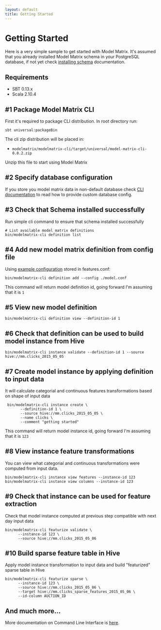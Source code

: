 ```yaml
---
layout: default
title: Getting Started
---
```


# Getting Started

Here is a very simple sample to get started with Model Matrix. It's assumed that you already installed
Model Matrix schema in your PostgreSQL database, if not yet check [installing schema](installing-schema.html) documentation.

## Requirements

- SBT 0.13.x
- Scala 2.10.4

## #1 Package Model Matrix CLI

First it's required to package CLI distribution. In root directory run:

    sbt universal:packageBin
    
The cli zip distribution will be placed in:
  - `modelmatrix/modelmatrix-cli/target/universal/model-matrix-cli-0.0.2.zip`
  
Unzip this file to start using Model Matrix  

## #2 Specify database configuration
    
If you store you model matrix data in non-default database check [CLI documentation](cli.html#specify-database) to read
how to provide custom database config.    

## #3 Check that Schema installed successfully

Run simple cli command to ensure that schema installed successfully
   
    # List available model matrix definitions
    bin/modelmatrix-cli definition list

## #4 Add new model matrix definition from config file

Using [example configuration](feature-matrix-config.html#example-configuration) stored in features.conf:
   
    bin/modelmatrix-cli definition add --config ./model.conf
    
This command will return model definition id, going forward I'm assuming that it is `1`    
                
## #5 View new model definition

    bin/modelmatrix-cli definition view --definition-id 1
    
## #6 Check that definition can be used to build model instance from Hive
    
    bin/modelmatrix-cli instance validate --definition-id 1 --source hive://mm.clicks_2015_05_05
     
## #7 Create model instance by applying definition to input data
     
It will calculate categorial and continuous features transformations based on shape of input data
     
     bin/modelmatrix-cli instance create \
           --definition-id 1 \
           --source hive://mm.clicks_2015_05_05 \
           --name clicks \
           --comment "getting started"
     
This command will return model instance id, going forward I'm assuming that it is `123`

## #8 View instance feature transformations

You can view what categorial and continuous transformations were computed from input data.

    bin/modelmatrix-cli instance view features --instance-id 123
    bin/modelmatrix-cli instance view columns --instance-id 123
    
## #9 Check that instance can be used for feature extraction

Check that model instance computed at previous step compatible with next day input data
    
    bin/modelmatrix-cli featurize validate \
          --instance-id 123 \
          --source hive://mm.clicks_2015_05_06
    
## #10 Build sparse feature table in Hive
   
Apply model instance transformation to input data and build "featurized" sparse table in Hive
   
    bin/modelmatrix-cli featurize sparse \
          --instance-id 123 \
          --source hive://mm.clicks_2015_05_06 \
          --target hive://mm.clicks_sparse_features_2015_05_06 \
          --id-column AUCTION_ID
   

## And much more…

More documentation on Command Line Interface is [here](cli.html).
